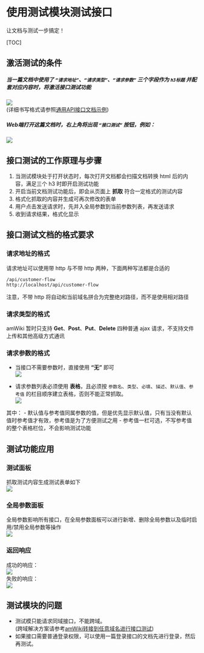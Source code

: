 # 使用测试模块测试接口

让文档与测试一步搞定！

[TOC]

## 激活测试的条件
##### 当一篇文档中使用了 `“请求地址”`、`“请求类型”`、`“请求参数”` 三个字段作为 `h3标题` 并配套对应内容时，将激活接口测试功能  
![](assets/020/20180225-3e807bba.png=500-)    
(详细书写格式请参照[通用API接口文档示例](?file=100-示范案例篇/010-文档示范／001-通用API接口文档示例))  

##### Web端打开这篇文档时，右上角将出现 `“接口测试”` 按钮，例如：  
![](assets/020/20180225-92dd577e.png=600-)  

## 接口测试的工作原理与步骤
1. 当测试模块处于打开状态时，每次打开文档都会扫描文档转换 html 后的内容，满足三个 h3 时即开启测试功能
2. 开启当前文档测试功能后，即会从页面上 **抓取** 符合一定格式的测试内容
3. 格式化抓取的内容并生成可再次修改的表单
4. 用户点击发送请求时，先并入全局参数到当前参数列表，再发送请求
5. 收到请求结果，格式化显示

## 接口测试文档的格式要求

### 请求地址的格式
请求地址可以使用带 http 与不带 http 两种，下面两种写法都是合适的  

    /api/customer-flow
    http://localhost/api/customer-flow

注意，不带 http 将自动和当前域名拼合为完整绝对路径，而不是使用相对路径

### 请求类型的格式
amWiki 暂时只支持 **Get**、**Post**、**Put**、**Delete** 四种普通 ajax 请求，不支持文件上传和其他高级方式通讯

### 请求参数的格式
- 当接口不需要参数时，直接使用 **“无”** 即可  
![](assets/020/20180225-4db551bd.png)  

- 请求参数列表必须使用 **表格**，且必须按 `参数名`、`类型`、`必填`、`描述`、`默认值`、`参考值` 的栏目顺序建立表格，否则不能正常抓取。  
![](assets/020/20180225-63d464dc.png=600-)  

其中：
    - 默认值与参考值同属参数的值，但是优先显示默认值，只有当没有默认值时参考值才有效，参考值是为了方便测试之用
    - 参考值一栏可选，不写参考值的整个表格栏位，不会影响测试功能

## 测试功能应用

### 测试面板
抓取测试内容生成测试表单如下  
![](assets/020/20180225-eb094dc4.png=550-)  

### 全局参数面板
全局参数影响所有接口，在全局参数面板可以进行新增、删除全局参数以及临时启用/禁用全局参数等操作  
![](assets/020/20180225-6171c3b0.png=480-)  


### 返回响应
成功的响应：  
![](assets/020/20180225-f6efef8d.png=450-)   
失败的响应：  
![](assets/020/20180225-4fc1027b.png=450-)  

## 测试模块的问题
- 测试模只能请求同域接口，不能跨域。  
  (跨域解决方案请参考[amWiki转接到任意域名进行接口测试](?file=040-方法经验篇/001-amWiki转接到任意域名进行接口测试))
- 如果接口需要普通登录权限，可以使用一篇登录接口的文档先进行登录，然后再测试。  
